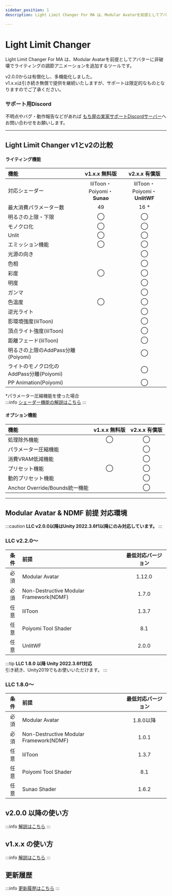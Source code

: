 ```yaml
---
sidebar_position: 1
description: Light Limit Changer For MA は、Modular Avatarを前提としてアバターにライティングの調節アニメーションを追加する非破壊ツールです。

---
```


# Light Limit Changer

Light Limit Changer For MA は、Modular Avatarを前提としてアバターに非破壊でライティングの調節アニメーションを追加するツールです。

v2.0.0からは有償化し、多機能化しました。  
v1.x.xは引き続き無償で提供を継続いたしますが、サポートは限定的なものとなりますのでご了承ください。

### サポート用Discord

不明点やバグ・動作報告などがあれば
[もち屋の実家サポートDiscordサーバー](https://discord.com/invite/aR383QA3nf)へお問い合わせをお願いします。

----
## Light Limit Changer v1とv2の比較

#### ライティング機能
|機能|v1.x.x 無料版|v2.x.x 有償版|
|:---|:---:|:---:|  
|対応シェーダー|lilToon・Poiyomi・**Sunao**|lilToon・Poiyomi・**UnlitWF**|
|最大消費パラメーター数|49|16 *|
|明るさの上限・下限|◯|◯|
|モノクロ化|◯|◯|
|Unlit|◯|◯|
|エミッション機能|◯|◯|
|光源の向き||◯|
|色相||◯|
|彩度|◯|◯|
|明度||◯|
|ガンマ||◯|
|色温度|◯|◯|
|逆光ライト||◯|
|影環境強度(lilToon)||◯|
|頂点ライト強度(lilToon)||◯|
|距離フェード(lilToon)||◯|
|明るさの上限のAddPass分離(Poiyomi)||◯|
|ライトのモノクロ化のAddPass分離(Poiyomi)||◯|
|PP Animation(Poiyomi)||◯|

*パラメーター圧縮機能を使った場合  
:::info
[シェーダー機能の解説はこちら](/docs/v2/description/disc_feature)
:::
#### オプション機能
|機能|v1.x.x 無料版|v2.x.x 有償版|
|:---|:---:|:---:|  
|処理除外機能|◯|◯|
|パラメーター圧縮機能||◯|
|消費VRAM低減機能||◯|
|プリセット機能|◯|◯|
|動的プリセット機能||◯|
|Anchor Override/Bounds統一機能||◯|

----
## Modular Avatar & NDMF 前提 対応環境

:::caution
**LLC v2.0.0以降はUnity 2022.3.6f1以降にのみ対応しています。**
:::

### LLC v2.2.0～

|条件|前提|最低対応バージョン|
|:---:|:---|:---:|  
|必須|Modular Avatar|1.12.0|  
|必須|Non-Destructive Modular Framework(NDMF)|1.7.0|  
|任意|lilToon|1.3.7|
|任意|Poiyomi Tool Shader|8.1|
|任意|UnlitWF|2.0.0|


:::tip
**LLC 1.8.0 以降 Unity 2022.3.6f1対応**  
引き続き、Unity2019でもお使いいただけます。
:::
<br/>

### LLC 1.8.0～

|条件|前提|最低対応バージョン|
|:---:|:---|:---:|  
|必須|Modular Avatar|1.8.0以降|  
|必須|Non-Destructive Modular Framework(NDMF)|1.0.1|  
|任意|lilToon|1.3.7|
|任意|Poiyomi Tool Shader|8.1|
|任意|Sunao Shader|1.6.2|

## v2.0.0 以降の使い方

:::info
[解説はこちら](/docs/v2/tutorial/howtouse-basic)
:::


## v1.x.x の使い方

:::info
[解説はこちら](/docs/v1/tutorial/howtouse-basic)
:::

## 更新履歴
:::info
[更新履歴はこちら](/docs/changelog)
:::